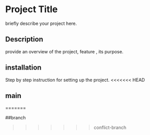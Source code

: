# Project Title
briefly describe your project here.

## Description
provide an overview of the project, feature , its purpose.

## installation
Step by step instruction for setting up the project. 
<<<<<<< HEAD
## main
=======

##branch
>>>>>>> conflict-branch
